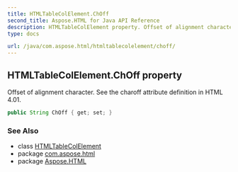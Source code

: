 ```yaml
---
title: HTMLTableColElement.ChOff
second_title: Aspose.HTML for Java API Reference
description: HTMLTableColElement property. Offset of alignment character. See the charoff attribute definition in HTML 4.01
type: docs

url: /java/com.aspose.html/htmltablecolelement/choff/
---
```

## HTMLTableColElement.ChOff property

Offset of alignment character. See the charoff attribute definition in HTML 4.01.

```java
public String ChOff { get; set; }
```

### See Also

* class [HTMLTableColElement](../)
* package [com.aspose.html](../../../com.aspose.html/)
* package [Aspose.HTML](../../../)

